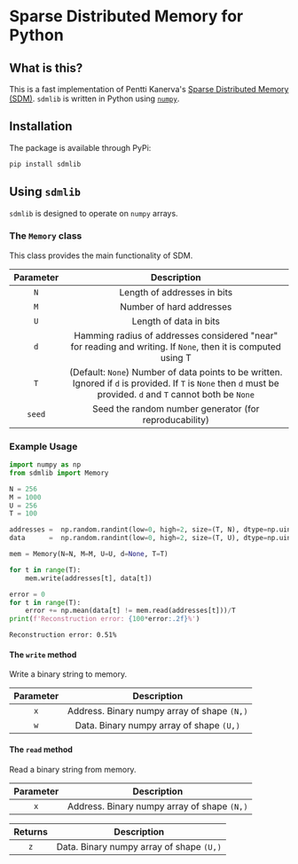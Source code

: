 # Sparse Distributed Memory for Python

## What is this?

This is a fast implementation of Pentti Kanerva's [Sparse Distributed Memory (SDM)](https://en.wikipedia.org/wiki/Sparse_distributed_memory). `sdmlib` is written in Python using [`numpy`](https://numpy.org).

## Installation

The package is available through PyPi:
```sh
pip install sdmlib
```

## Using `sdmlib`

`sdmlib` is designed to operate on `numpy` arrays.

### The `Memory` class

This class provides the main functionality of SDM.

|Parameter|Description|
|:-:|:-:|
|`N`|Length of addresses in bits|
|`M`|Number of hard addresses|
|`U`|Length of data in bits|
|`d`|Hamming radius of addresses considered "near" for reading and writing. If `None`, then it is computed using T|
|`T`|(Default: `None`) Number of data points to be written. Ignored if `d` is provided. If `T` is `None` then `d` must be provided. `d` and `T` cannot both be `None`|
|`seed`|Seed the random number generator (for reproducability)|

### Example Usage

```python
import numpy as np
from sdmlib import Memory

N = 256
M = 1000
U = 256
T = 100

addresses =  np.random.randint(low=0, high=2, size=(T, N), dtype=np.uint8)
data      =  np.random.randint(low=0, high=2, size=(T, U), dtype=np.uint8)

mem = Memory(N=N, M=M, U=U, d=None, T=T)

for t in range(T):
    mem.write(addresses[t], data[t])

error = 0
for t in range(T):
    error += np.mean(data[t] != mem.read(addresses[t]))/T
print(f'Reconstruction error: {100*error:.2f}%')
```

```
Reconstruction error: 0.51%
```

#### The `write` method
Write a binary string to memory.

|Parameter|Description|
|:-:|:-:|
|`x`|Address. Binary numpy array of shape `(N,)`|
|`w`|Data. Binary numpy array of shape `(U,)`|

#### The `read` method
Read a binary string from memory.

|Parameter|Description|
|:-:|:-:|
|`x`|Address. Binary numpy array of shape `(N,)`|

|Returns|Description|
|:-:|:-:|
|`z`|Data. Binary numpy array of shape `(U,)`|
